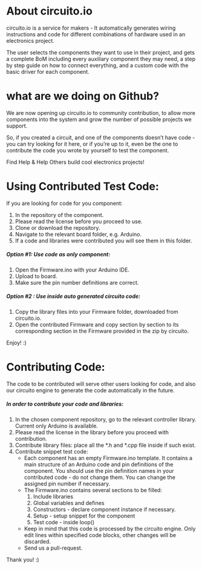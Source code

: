 # About circuito.io
circuito.io is a service for makers - It automatically generates wiring instructions and code for different combinations of hardware used in an electronics project.

The user selects the components they want to use in their project, and gets a complete BoM including every auxiliary component they may need, a step by step guide on how to connect everything, and a custom code with the basic driver for each component.

# what are we doing on Github?
We are now opening up circuito.io to community contribution, to allow more components into the system and grow the number of possible projects we support.

So, if you created a circuit, and one of the components doesn’t have code - you can try looking for it here, or if you’re up to it, even be the one to contribute the code you wrote by yourself to test the component.

Find Help & Help Others build cool electronics projects!

# Using Contributed Test Code:
If you are looking for code for you component:
1. In the repository of the component.
2. Please read the license before you proceed to use.
3. Clone or download the repository.
4. Navigate to the relevant board folder, e.g. Arduino.
5. If a code and libraries were contributed you will see them in this folder. 
##### Option #1: Use code as only component:
1. Open the Firmware.ino with your Arduino IDE.
2. Upload to board.
3. Make sure the pin number definitions are correct.
##### Option #2 : Use inside auto generated circuito code:
1. Copy the library files into your Firmware folder, downloaded from circuito.io.
2. Open the contributed Firmware and copy section by section to its corresponding section in the Firmware provided in the zip by circuito.

Enjoy! :)

# Contributing Code:
The code to be contributed will serve other users looking for code, and also our circuito engine to generate the code automatically in the future.

##### In order to contribute your code and libraries:
1. In the chosen component repository, go to the relevant controller library. Current only Arduino is available.
2. Please read the license in the library before you proceed with contribution.
3. Contribute library files: place all the *.h and *.cpp file inside if such exist.
4. Contribute snippet test code: 
    - Each component has an empty Firmware.ino template. It contains a main structure of an Arduino code and pin definitions of the component. You should use the pin definition names in your contributed code - do not change them. You can change the assigned pin number if necessary.  
    - The Firmware.ino contains several sections to be filled:
        1. Include libraries
        2. Global variables and defines
        3. Constructors - declare component instance if necessary.
        4. Setup - setup snippet for the component
        5. Test code - inside loop()
    - Keep in mind that this code is processed by the circuito engine. Only edit lines within specified code blocks, other changes will be discarded.
    - Send us a pull-request.

Thank you! :)



